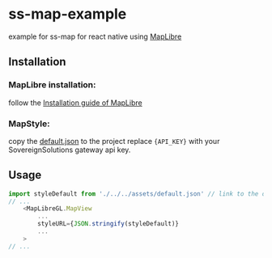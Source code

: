 # ss-map-example

example for ss-map for react native using [MapLibre](https://github.com/maplibre/maplibre-react-native) 

## Installation
### MapLibre installation:
follow the [Installation guide of MapLibre](https://github.com/maplibre/maplibre-react-native/blob/main/docs/GettingStarted.md)

### MapStyle:
copy the [default.json](https://github.com/sovereign-solutions/ss-map-example/blob/main/assets/default.json) to the project
replace `{API_KEY}` with your SovereignSolutions gateway api key.

## Usage
```js
import styleDefault from './../../assets/default.json' // link to the default.json file in your project.
// ...
    <MapLibreGL.MapView
        ...
        styleURL={JSON.stringify(styleDefault)}
        ...
    >
// ...
```
